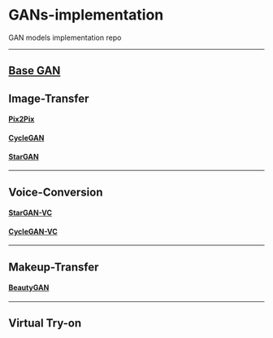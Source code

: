 <!--
 * @Author: Kun
 * @Date: 2020-10-10 11:28:32
 * @LastEditTime: 2022-01-24 20:13:32
 * @LastEditors: Kun
 * @Description: 
 * @FilePath: /projects/my_open_projects/GANs-implementation/README.md
-->
# GANs-implementation

GAN models implementation repo

---

## [Base GAN](./)

## Image-Transfer


#### [Pix2Pix](./image_transfer/pix2pix/pix2pix.py)



#### [CycleGAN](./image_transfer/cyclegan/cyclegan.py)


#### [StarGAN](./image_transfer/stargan/stargan.py)


---
## Voice-Conversion

#### [StarGAN-VC](./voice_conversion/stargan_vc/StarGAN.py)

#### [CycleGAN-VC](./voice_conversion/cyclegan_vc/CycleGAN.py)


---
## Makeup-Transfer
#### [BeautyGAN]()

---

## Virtual Try-on